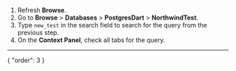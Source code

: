1. Refresh **Browse**.
2. Go to **Browse** > **Databases** > **PostgresDart** > **NorthwindTest**.
3. Type `new_test` in the search field to search for the query from the previous step. 
3. On the **Context Panel**, check all tabs for the query.
---
{
  "order": 3
}

